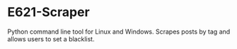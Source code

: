 # E621-Scraper
Python command line tool for Linux and Windows. Scrapes posts by tag and allows users to set a blacklist.
